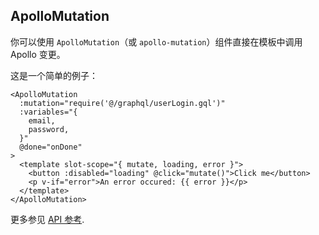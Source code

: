 ## ApolloMutation

你可以使用 `ApolloMutation`（或 `apollo-mutation`）组件直接在模板中调用 Apollo 变更。

这是一个简单的例子：

```vue
<ApolloMutation
  :mutation="require('@/graphql/userLogin.gql')"
  :variables="{
    email,
    password,
  }"
  @done="onDone"
>
  <template slot-scope="{ mutate, loading, error }">
    <button :disabled="loading" @click="mutate()">Click me</button>
    <p v-if="error">An error occured: {{ error }}</p>
  </template>
</ApolloMutation>
```

更多参见 [API 参考](../../api/apollo-mutation.md).
